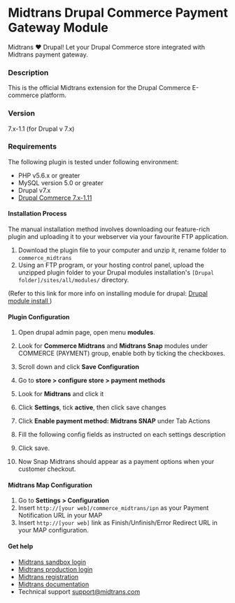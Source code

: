 Midtrans Drupal Commerce Payment Gateway Module
=======================================================

Midtrans :heart: Drupal! Let your Drupal Commerce store integrated with Midtrans payment gateway.

### Description
This is the official Midtrans extension for the Drupal Commerce E-commerce platform.

### Version
7.x-1.1 
(for Drupal v 7.x)

### Requirements
The following plugin is tested under following environment:

* PHP v5.6.x or greater
* MySQL version 5.0 or greater
* Drupal v7.x
* [Drupal Commerce 7.x-1.11 ](http://www.drupal.org/project/commerce)

#### Installation Process
The manual installation method involves downloading our feature-rich plugin and uploading it to your webserver via your favourite FTP application.

1. Download the plugin file to your computer and unzip it, rename folder to ``commerce_midtrans``
2. Using an FTP program, or your hosting control panel, upload the unzipped plugin folder to your Drupal modules installation's ``[Drupal folder]/sites/all/modules/`` directory. 

(Refer to this link for more info on installing module for drupal: [Drupal module install ](https://www.drupal.org/node/70151))

#### Plugin Configuration
1. Open drupal admin page, open menu **modules**.
2. Look for **Commerce Midtrans** and **Midtrans Snap** modules under COMMERCE (PAYMENT) group, enable both by ticking the checkboxes.

3. Scroll down and click **Save Configuration**
4. Go to **store > configure store > payment methods**
5. Look for **Midtrans** and click it

6. Click **Settings**, tick **active**, then click save changes

7. Click **Enable payment method: Midtrans SNAP** under Tab Actions
8. Fill the following config fields as instructed on each settings description

9. Click save.
10. Now Snap Midtrans should appear as a payment options when your customer checkout.

#### Midtrans Map Configuration
1. Go to **Settings > Configuration**
2. Insert ``http://[your web]/commerce_midtrans/ipn`` as your Payment Notification URL in your MAP
3. Insert ``http://[your web]`` link as Finish/Unfinish/Error Redirect URL in your MAP configuration.

#### Get help
* [Midtrans sandbox login](https://dashboard.sandbox.midtrans.com)
* [Midtrans production login](https://dashboard.midtrans.com)
* [Midtrans registration](https://account.midtrans.com/register)
* [Midtrans documentation](http://docs.midtrans.com)
* Technical support [support@midtrans.com](mailto:support@midtrans.com)